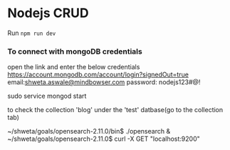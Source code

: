 # Nodejs CRUD

Run `npm run dev`

### To connect with mongoDB credentials

open the link and enter the below credentials
https://account.mongodb.com/account/login?signedOut=true
email:shweta.aswale@mindbowser.com
password: nodejs123#@!

sudo service mongod start

to check the collection 'blog' under the 'test' datbase(go to the collection tab)

~/shweta/goals/opensearch-2.11.0/bin$ ./opensearch & 
~/shweta/goals/opensearch-2.11.0$ curl -X GET "localhost:9200"
